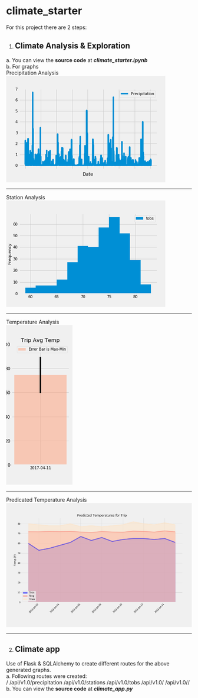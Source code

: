 # climate_starter

For this project there are 2 steps:
1. ## Climate Analysis & Exploration
  a. You can view the **source code** at **<em>climate_starter.ipynb</em>** <br>
  b. For graphs <br>
  Precipitation Analysis <br>
  ![Precipitation Analysis](https://github.com/karikashah/climate_starter/blob/master/Output/Precipitation_last_12months.png)
  
  --------------------------
  Station Analysis <br>
  ![Station Analysis](https://github.com/karikashah/climate_starter/blob/master/Output/Temperature_for_active%20station_last_12months.png)
  
  --------------------------
  Temperature Analysis <br>
  ![Temperature Analysis](https://github.com/karikashah/climate_starter/blob/master/Output/Bar_MyTrip_Avg_Temp.png)
  
  --------------------------
  Predicated Temperature Analysis <br>
  ![Predicated Temperature Analysis](https://github.com/karikashah/climate_starter/blob/master/Output/Predicted_Temperatures_for_Trip.png)
  
  --------------------------
 2. ## Climate app
   Use of Flask & SQLAlchemy to create different routes for the above generated graphs. <br>
   a. Following routes were created:<br>
      / 
      /api/v1.0/precipitation 
      /api/v1.0/stations
      /api/v1.0/tobs
      /api/v1.0/<start>
      /api/v1.0/<start>/<end>
   b. You can view the **source code** at **<em>climate_app.py</em>**

